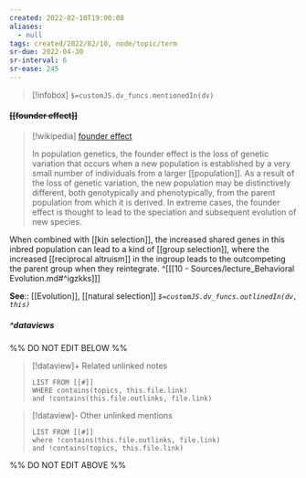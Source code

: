 ```yaml
---
created: 2022-02-10T19:00:08 
aliases:
  - null
tags: created/2022/02/10, node/topic/term
sr-due: 2022-04-30
sr-interval: 6
sr-ease: 245
---
```

> [!infobox]
`$=customJS.dv_funcs.mentionedIn(dv)`

#### <s class="topic-title">[[founder effect]]</s>

> [!wikipedia] [founder effect](https://en.wikipedia.org/wiki/Founder%20effect)
> 
> In population genetics, the founder effect is the loss of genetic variation that occurs when a new population is established by a very small number of individuals from a larger [[population]]. As a result of the loss of genetic variation, the new population may be distinctively different, both genotypically and phenotypically, from the parent population from which it is derived. In extreme cases, the founder effect is thought to lead to the speciation and subsequent evolution of new species. 

When combined with [[kin selection]], the increased shared genes in this inbred population can lead to a kind of [[group selection]], where the increased [[reciprocal altruism]] in the ingroup leads to the outcompeting the parent group when they reintegrate.
^[[[10 - Sources/lecture_Behavioral Evolution.md#^igzkks]]]

**See**:: [[Evolution]], [[natural selection]]
*`$=customJS.dv_funcs.outlinedIn(dv, this)`*

##### ^dataviews

%% DO NOT EDIT BELOW %%
> [!dataview]+ Related unlinked notes
> ```dataview
> LIST FROM [[#]]
> WHERE contains(topics, this.file.link)
> and !contains(this.file.outlinks, file.link)
> ```
 
> [!dataview]- Other unlinked mentions
> ```dataview
> LIST FROM [[#]]
> where !contains(this.file.outlinks, file.link)
> and !contains(topics, this.file.link)
> ```

%% DO NOT EDIT ABOVE %%